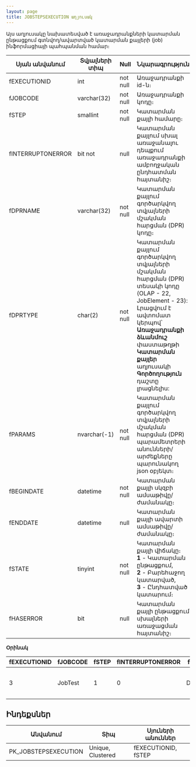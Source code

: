 ```yaml
---
layout: page
title: JOBSTEPSEXECUTION աղյուսակ
---
```


Այս աղյուսակը նախատեսված է առաջադրանքների կատարման ընթացքում գտնվող/ավարտված կատարման քայլերի (job) ինֆորմացիայի պահպանման համար։

| Սյան անվանում | Տվյալների տիպ | Null | Նկարագրություն |
| --- | --- | --- | --- |
| fEXECUTIONID	    |   int	            | not null  | Առաջադրանքի id-ն։      |
| fJOBCODE	        |   varchar(32)	    | not null  | Առաջադրանքի կոդը։      |
| fSTEP	            |   smallint	    | not null  | Կատարման քայլի համարը։     |
| fINTERRUPTONERROR	|   bit	not         | null      | Կատարման քայլում սխալ առաջանալու դեպքում առաջադրանքի ամբողջական ընդհատման հայտանիշ։      |
| fDPRNAME	        |   varchar(32)	    | not null  | Կատարման քայլում գործարկվող տվյալների մշակման հարցման (DPR) կոդը։      |
| fDPRTYPE	        |   char(2)	        | not null  | Կատարման քայլում գործարկվող տվյալների մշակման հարցման (DPR) տեսակի կոդը (OLAP - 22, JobElement - 23): Լրացվում է ավտոմատ կերպով՝ **Առաջադրանքի ձևանմուշ** փաստաթղթի **Կատարման քայլեր** աղյուսակի **Գործողություն** դաշտը լրացնելիս:      |
| fPARAMS	        |   nvarchar(-1)    | not null  | Կատարման քայլում գործարկվող տվյալների մշակման հարցման (DPR) պարամետրերի անունների/արժեքները պարունակող json օբյեկտ։      |
| fBEGINDATE	    |   datetime	    | not null  | Կատարման քայլի սկզբի ամսաթիվը/ժամանակը։      |
| fENDDATE	        |   datetime	    | null      | Կատարման քայլի ավարտի ամսաթիվը/ժամանակը։      |
| fSTATE	        |   tinyint	        | not null  | Կատարման քայլի վիճակը։ <br> **1** - Կատարման ընթացքում, <br> **2** - Բարեհաջող կատարված,  <br> **3** - Ընդհատված կատարում։      |
| fHASERROR	        |   bit	            | null      | Կատարման քայլի ընթացքում սխալների առաջացման հայտանիշ։      |

**Օրինակ**

| fEXECUTIONID | fJOBCODE | fSTEP | fINTERRUPTONERROR | fDPRNAME | fDPRTYPE | fPARAMS | fBEGINDATE | fENDDATE | fSTATE | fHASERROR |
| --- | --- | --- | --- | --- | --- | --- | --- | --- | --- | --- |
| 3 | JobTest | 1 | 0 | DPOCB18_1 | 22 | {"DateStart":"2025-10-15T00:00:00","DateEnd":"2025-10-15T00:00:00","ExportDaily":false} | 2025-10-15 11:43:54.280 | 2025-10-15 11:44:31.607 | 2 | 0 |


## Ինդեքսներ

| Անվանում | Տիպ | Սյուների անուններ |
| --- | --- | --- |
| PK_JOBSTEPSEXECUTION | Unique, Clustered  | fEXECUTIONID, fSTEP  |





